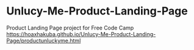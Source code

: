 # Unlucy-Me-Product-Landing-Page
Product Landing Page project for Free Code Camp https://hoaxhakuba.github.io/Unlucy-Me-Product-Landing-Page/productunluckyme.html
